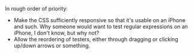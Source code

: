 In rough order of priority:

- Make the CSS sufficiently responsive so that it's usable on an iPhone and
  such. Why someone would want to test regular expressions on an iPhone, I don't
  know, but why not?
- Allow the reordering of testers, either through dragging or clicking up/down
  arrows or something.
